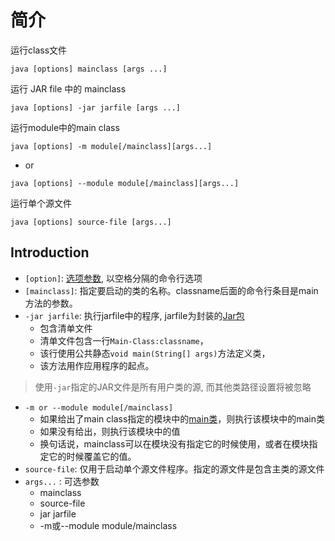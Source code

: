 # 简介

运行class文件

```shell
java [options] mainclass [args ...]
```

运行 JAR file 中的 mainclass

```shell
java [options] -jar jarfile [args ...]
```

运行module中的main class

```shell
java [options] -m module[/mainclass][args...]
```

- or

```shell
java [options] --module module[/mainclass][args...]
```

运行单个源文件

```shell
java [options] source-file [args...]
```

## Introduction


- `[option]`: [选项参数](java-command-java-options.md), 以空格分隔的命令行选项
- `[mainclass]`: 指定要启动的类的名称。classname后面的命令行条目是main方法的参数。
- `-jar jarfile`: 执行jarfile中的程序, jarfile为封装的[Jar包](java-jar-file.md)
  - 包含清单文件
  - 清单文件包含一行`Main-Class:classname`，
  - 该行使用公共静态`void main(String[] args)`方法定义类，
  - 该方法用作应用程序的起点。

> 使用`-jar`指定的JAR文件是所有用户类的源, 而其他类路径设置将被忽略

- `-m or --module module[/mainclass]`
  - 如果给出了main class指定的模块中的[main类](java-mainclass.md)，则执行该模块中的main类
  - 如果没有给出，则执行该模块中的值
  - 换句话说，mainclass可以在模块没有指定它的时候使用，或者在模块指定它的时候覆盖它的值。
- `source-file`: 仅用于启动单个源文件程序。指定的源文件是包含主类的源文件
- `args...` : 可选参数
  - mainclass
  - source-file
  - jar jarfile
  - -m或--module module/mainclass
